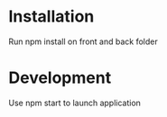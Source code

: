 # Installation

Run npm install on front and back folder

# Development 

Use npm start to launch application
